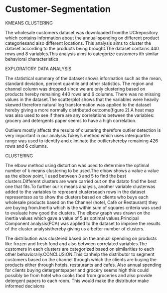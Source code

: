 # Customer-Segmentation

KMEANS CLUSTERING

The wholesale customers dataset was downloaded fromthe UCIrepository which contains information about the annual spending on different product categoriesand also different locations. This analysis aims to cluster the dataset according to the products being brought.The dataset contains 440 rows and 8 variables.This analysis aims to categorize customers ith similar behavioral characteristics

EXPLORATORY DATA ANALYSIS

The statistical summary of the dataset shows information such as the mean, standard deviation, percent quantile and other statistics. The region and channel column was dropped since we are only clustering based on products hereby remaining 440 rows and 6 columns. There was no missing values in the dataset.The scatterplot shows that the variables were heavily skewed therefore natural log transformation was applied to the dataset hereby giving a more normally distributed outcome(figure 2).A heat map was also used to see if there are any correlations between the variables: grocery and detergents paper seems to have a high correlation.

Outliers mostly affects the results of clustering therefore outlier detection is very important in our analysis.Tukey’s method which uses interquartile range was used to identify and eliminate the outliershereby remaining 426 rows and 6 columns.

CLUSTERING

The elbow method using distortion was used to determine the optimal number of k means clustering to be used.The elbow shows a value a value as the elbow point, I used between 3 and 5 to find the best clusters.Different clusters are were carried out on the datato find the best one that fits.To further our k means analysis, another variable clusterwas added to the variables to represent clusterseach rows in the dataset representsso as to show the clusters based on clients who buys each wholesale products based on the Channel (hotel, Café or Restaurant) they are buying from.Inertia which is the within sum of squares criteria was used to evaluate how good the clusters. The elbow graph was drawn on the inertia values which gave a value of 5 as optimal values.Principal Component analysis(PCA) was applied to the dataset to improve the results of the cluster analysisthereby giving us a better number of clusters.

The distribution was clustered based on the annual spending on products like frozen and fresh food and also between correlated variables.The customers in each clusters are categorized based on similarities to each other behaviorally.CONCLUSION.This canhelp the distributor to segment customers based on the channel through which the clients are buying the products either through hotels, restaurants and cafes. Also annual spending for clients buying detergentspaper and grocery seems high this could possibly be from hotel who cooks food from groceries and also provide detergent papers to each room. This would make the distributor make informed decisions
